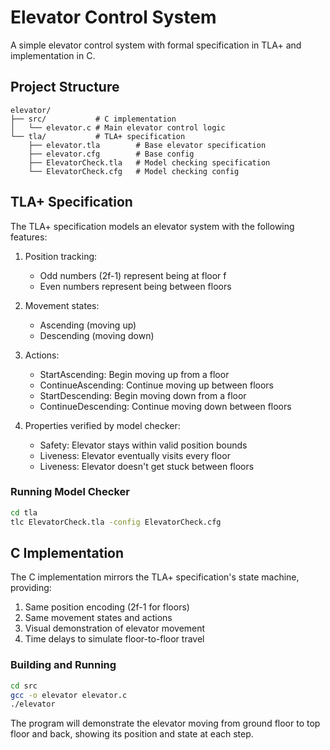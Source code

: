 # Elevator Control System

A simple elevator control system with formal specification in TLA+ and implementation in C.

## Project Structure

```
elevator/
├── src/           # C implementation
│   └── elevator.c # Main elevator control logic
└── tla/           # TLA+ specification
    ├── elevator.tla        # Base elevator specification
    ├── elevator.cfg        # Base config
    ├── ElevatorCheck.tla   # Model checking specification
    └── ElevatorCheck.cfg   # Model checking config
```

## TLA+ Specification

The TLA+ specification models an elevator system with the following features:

1. Position tracking:
   - Odd numbers (2f-1) represent being at floor f
   - Even numbers represent being between floors

2. Movement states:
   - Ascending (moving up)
   - Descending (moving down)

3. Actions:
   - StartAscending: Begin moving up from a floor
   - ContinueAscending: Continue moving up between floors
   - StartDescending: Begin moving down from a floor
   - ContinueDescending: Continue moving down between floors

4. Properties verified by model checker:
   - Safety: Elevator stays within valid position bounds
   - Liveness: Elevator eventually visits every floor
   - Liveness: Elevator doesn't get stuck between floors

### Running Model Checker

```bash
cd tla
tlc ElevatorCheck.tla -config ElevatorCheck.cfg
```

## C Implementation

The C implementation mirrors the TLA+ specification's state machine, providing:

1. Same position encoding (2f-1 for floors)
2. Same movement states and actions
3. Visual demonstration of elevator movement
4. Time delays to simulate floor-to-floor travel

### Building and Running

```bash
cd src
gcc -o elevator elevator.c
./elevator
```

The program will demonstrate the elevator moving from ground floor to top floor and back, showing its position and state at each step.
